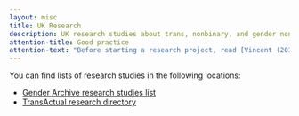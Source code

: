 ```yaml
---
layout: misc
title: UK Research
description: UK research studies about trans, nonbinary, and gender non-conforming prisoners
attention-title: Good practice
attention-text: "Before starting a research project, read [Vincent (2018)](https://www.tandfonline.com/doi/abs/10.1080/19419899.2018.1434558) which provides guidelines for research with gender diverse populations."
---
```


You can find lists of research studies in the following locations:

- [Gender Archive research studies list](https://genderarchive.org.uk/tag/studies/)
- [TransActual research directory](https://transactual.org.uk/research/)
